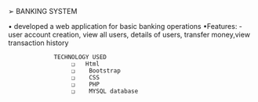 ➢ BANKING SYSTEM
   
   • developed a web application for basic banking operations
   •Features: - user account creation, view all users, details of users, transfer money,view transaction history                 
                     
                 TECHNOLOGY USED                                 
                      ❑   Html
                      ❑    Bootstrap
                      ❑    CSS
                      ❑    PHP
                      ❑    MYSQL database

